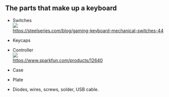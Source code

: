 ## The parts that make up a keyboard

* Switches   
![](https://media.steelseriescdn.com/blog/posts/a-guide-on-gaming-keyboard-switches/63d6e74f9a8a4dbaaae6dcaed0b76479.gif)   
https://steelseries.com/blog/gaming-keyboard-mechanical-switches-44   
* Keycaps

* Controller   
![](https://cdn.sparkfun.com//assets/parts/9/3/2/6/12640-01a.jpg)   
https://www.sparkfun.com/products/12640   
* Case

* Plate

* Diodes, wires, screws, solder, USB cable.
